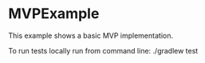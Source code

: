 # MVPExample

This example shows a basic MVP implementation.


To run tests locally run from command line:
./gradlew test

